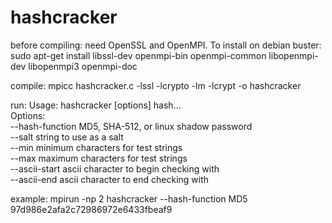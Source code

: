 # hashcracker

  before compiling:
need OpenSSL and OpenMPI. To install on debian buster: 
sudo apt-get install libssl-dev openmpi-bin openmpi-common libopenmpi-dev libopenmpi3 openmpi-doc

  compile:
mpicc hashcracker.c -lssl -lcrypto -lm -lcrypt -o hashcracker
 
  run:
Usage: hashcracker [options] hash...  
Options:  
--hash-function      MD5, SHA-512, or linux shadow password  
--salt               string to use as a salt  
--min                minimum characters for test strings  
--max                maximum characters for test strings  
--ascii-start        ascii character to begin checking with  
--ascii-end          ascii character to end checking with  

example: mpirun -np 2 hashcracker --hash-function MD5 97d986e2afa2c72986972e6433fbeaf9
